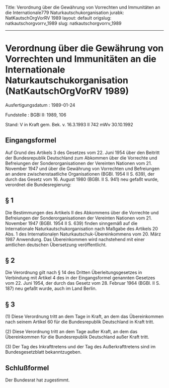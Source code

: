 Title: Verordnung über die Gewährung von Vorrechten und Immunitäten an die Internationale779
  Naturkautschukorganisation
jurabk: NatKautschOrgVorRV 1989
layout: default
origslug: natkautschorgvorrv_1989
slug: natkautschorgvorrv_1989

---

# Verordnung über die Gewährung von Vorrechten und Immunitäten an die Internationale Naturkautschukorganisation (NatKautschOrgVorRV 1989)

Ausfertigungsdatum
:   1989-01-24

Fundstelle
:   BGBl II: 1989, 106

Stand: V in Kraft gem. Bek. v. 16.3.1993 II 742 mWv 30.10.1992


## Eingangsformel

Auf Grund des Artikels 3 des Gesetzes vom 22. Juni 1954 über den
Beitritt der Bundesrepublik Deutschland zum Abkommen über die
Vorrechte und Befreiungen der Sonderorganisationen der Vereinten
Nationen vom 21. November 1947 und über die Gewährung von Vorrechten
und Befreiungen an andere zwischenstaatliche Organisationen (BGBl.
1954 II S. 639), der durch das Gesetz vom 16. August 1980 (BGBl. II S.
941) neu gefaßt wurde, verordnet die Bundesregierung:


## § 1

Die Bestimmungen des Artikels II des Abkommens über die Vorrechte und
Befreiungen der Sonderorganisationen der Vereinten Nationen vom 21.
November 1947 (BGBl. 1954 II S. 639) finden sinngemäß auf die
Internationale Naturkautschukorganisation nach Maßgabe des Artikels 20
Abs. 1 des Internationalen Naturkautschuk-Übereinkommens vom 20. März
1987 Anwendung. Das Übereinkommen wird nachstehend mit einer amtlichen
deutschen Übersetzung veröffentlicht.


## § 2

Die Verordnung gilt nach § 14 des Dritten Überleitungsgesetzes in
Verbindung mit Artikel 4 des in der Eingangsformel genannten Gesetzes
vom 22. Juni 1954, der durch das Gesetz vom 28. Februar 1964 (BGBl. II
S. 187) neu gefaßt wurde, auch im Land Berlin.


## § 3

(1) Diese Verordnung tritt an dem Tage in Kraft, an dem das
Übereinkommen nach seinem Artikel 60 für die Bundesrepublik
Deutschland in Kraft tritt.

(2) Diese Verordnung tritt an dem Tage außer Kraft, an dem das
Übereinkommen für die Bundesrepublik Deutschland außer Kraft tritt.

(3) Der Tag des Inkrafttretens und der Tag des Außerkrafttretens sind
im Bundesgesetzblatt bekanntzugeben.


## Schlußformel

Der Bundesrat hat zugestimmt.

